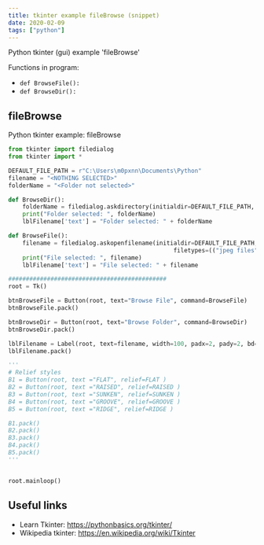 ```yaml
---
title: tkinter example fileBrowse (snippet)
date: 2020-02-09
tags: ["python"]
---
```

Python tkinter (gui) example 'fileBrowse'

Functions in program: 
* `def BrowseFile():`
* `def BrowseDir():`

## fileBrowse

Python tkinter example: fileBrowse

```python
from tkinter import filedialog
from tkinter import *

DEFAULT_FILE_PATH = r"C:\Users\m0pxnn\Documents\Python"
filename = "<NOTHING SELECTED>"
folderName = "<Folder not selected>"

def BrowseDir():
    folderName = filedialog.askdirectory(initialdir=DEFAULT_FILE_PATH, title="Select folder")
    print("Folder selected: ", folderName)
    lblFilename['text'] = "Folder selected: " + folderName

def BrowseFile():
    filename = filedialog.askopenfilename(initialdir=DEFAULT_FILE_PATH, title="Select file",
                                               filetypes=(("jpeg files", "*.jpg"), ("all files", "*.*")))
    print("File selected: ", filename)
    lblFilename['text'] = "File selected: " + filename

#############################################
root = Tk()

btnBrowseFile = Button(root, text="Browse File", command=BrowseFile)
btnBrowseFile.pack()

btnBrowseDir = Button(root, text="Browse Folder", command=BrowseDir)
btnBrowseDir.pack()

lblFilename = Label(root, text=filename, width=100, padx=2, pady=2, bd=2, relief=RIDGE  )
lblFilename.pack()

'''
# Relief styles
B1 = Button(root, text ="FLAT", relief=FLAT )
B2 = Button(root, text ="RAISED", relief=RAISED )
B3 = Button(root, text ="SUNKEN", relief=SUNKEN )
B4 = Button(root, text ="GROOVE", relief=GROOVE )
B5 = Button(root, text ="RIDGE", relief=RIDGE )

B1.pack()
B2.pack()
B3.pack()
B4.pack()
B5.pack()
'''


root.mainloop()

```

## Useful links

- Learn Tkinter: https://pythonbasics.org/tkinter/
- Wikipedia tkinter: https://en.wikipedia.org/wiki/Tkinter
